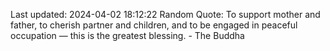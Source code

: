 Last updated: 2024-04-02 18:12:22
Random Quote: To support mother and father, to cherish partner and children, and to be engaged in peaceful occupation — this is the greatest blessing. - The Buddha